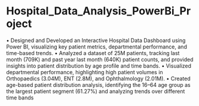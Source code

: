 # Hospital_Data_Analysis_PowerBi_Project
•  Designed and Developed an Interactive Hospital Data Dashboard using Power BI, visualizing key patient metrics, departmental performance, and time-based trends.
•  Analyzed a dataset of 25M patients, tracking last month (709K) and past year last month (640K) patient counts, and provided insights into patient distribution by age profile and time bands.
•  Visualized departmental performance, highlighting high patient volumes in Orthopaedics (3.04M), ENT (2.8M), and Ophthalmology (2.01M).
• Created age-based patient distribution analysis, identifying the 16–64 age group as the largest patient segment (61.27%) and analyzing trends over different time bands
